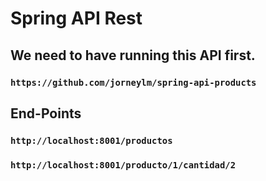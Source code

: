 # Spring API Rest


## We need to have running this API first.

### `https://github.com/jorneylm/spring-api-products`


## End-Points

### `http://localhost:8001/productos`

### `http://localhost:8001/producto/1/cantidad/2`


